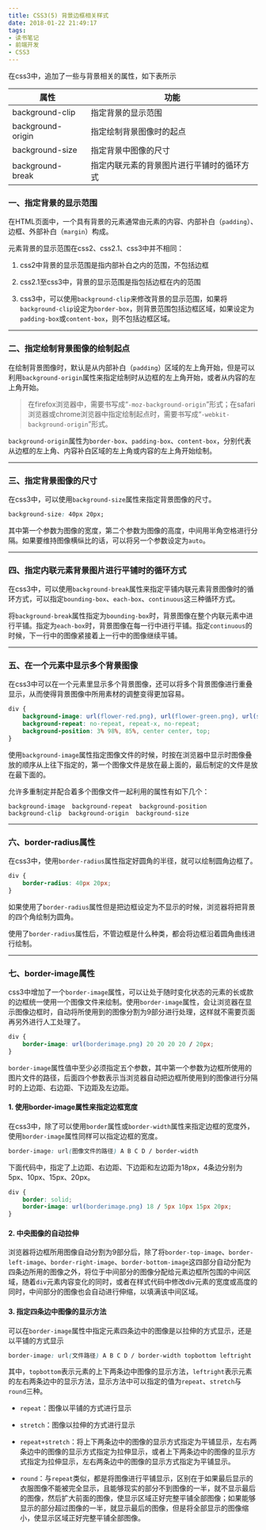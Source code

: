 ```yaml
---
title: CSS3(5) 背景边框相关样式
date: 2018-01-22 21:49:17
tags:
- 读书笔记
- 前端开发
- CSS3
---
```


在css3中，追加了一些与背景相关的属性，如下表所示

| 属性 | 功能
| - | -
| background-clip | 指定背景的显示范围
| background-origin | 指定绘制背景图像时的起点
| background-size | 指定背景中图像的尺寸
| background-break | 指定内联元素的背景图片进行平铺时的循环方式

 <!-- More -->

### 一、指定背景的显示范围

在HTML页面中，一个具有背景的元素通常由元素的内容、内部补白（`padding`）、边框、外部补白（`margin`）构成。

元素背景的显示范围在css2、css2.1、css3中并不相同：

1. css2中背景的显示范围是指内部补白之内的范围，不包括边框

2. css2.1至css3中，背景的显示范围是指包括边框在内的范围

3. css3中，可以使用`background-clip`来修改背景的显示范围，如果将`background-clip`设定为`border-box`，则背景范围包括边框区域，如果设定为`padding-box`或`content-box`，则不包括边框区域。

---

### 二、指定绘制背景图像的绘制起点

在绘制背景图像时，默认是从内部补白（`padding`）区域的左上角开始，但是可以利用`background-origin`属性来指定绘制时从边框的左上角开始，或者从内容的左上角开始。

> 在firefox浏览器中，需要书写成“`-moz-background-origin`”形式；在safari浏览器或chrome浏览器中指定绘制起点时，需要书写成“`-webkit-background-origin`”形式。

`background-origin`属性为`border-box`、`padding-box`、`content-box`，分别代表从边框的左上角、内容补白区域的左上角或内容的左上角开始绘制。

---

### 三、指定背景图像的尺寸

在css3中，可以使用`background-size`属性来指定背景图像的尺寸。

```css
background-size: 40px 20px;
```

其中第一个参数为图像的宽度，第二个参数为图像的高度，中间用半角空格进行分隔。如果要维持图像横纵比的话，可以将另一个参数设定为`auto`。

---

### 四、指定内联元素背景图片进行平铺时的循环方式

在css3中，可以使用`background-break`属性来指定平铺内联元素背景图像时的循环方式，可以指定`bounding-box`、`each-box`、`continuous`这三种循环方式。

将`background-break`属性指定为`bounding-box`时，背景图像在整个内联元素中进行平铺。指定为`each-box`时，背景图像在每一行中进行平铺。指定`continuous`的时候，下一行中的图像紧接着上一行中的图像继续平铺。

---

### 五、在一个元素中显示多个背景图像

在css3中可以在一个元素里显示多个背景图像，还可以将多个背景图像进行重叠显示，从而使得背景图像中所用素材的调整变得更加容易。

```css
div {
    background-image: url(flower-red.png), url(flower-green.png), url(sky.jpg);
    background-repeat: no-repeat, repeat-x, no-repeat;
    background-position: 3% 98%, 85%, center center, top;
}
```

使用`background-image`属性指定图像文件的时候，时按在浏览器中显示时图像叠放的顺序从上往下指定的，第一个图像文件是放在最上面的，最后制定的文件是放在最下面的。

允许多重制定并配合着多个图像文件一起利用的属性有如下几个：

```
background-image  background-repeat  background-position  
background-clip  background-origin  background-size
```

---

### 六、border-radius属性

在css3中，使用`border-radius`属性指定好圆角的半径，就可以绘制圆角边框了。

```css
div {
    border-radius: 40px 20px;
}
```

如果使用了`border-radius`属性但是把边框设定为不显示的时候，浏览器将把背景的四个角绘制为圆角。

使用了`border-radius`属性后，不管边框是什么种类，都会将边框沿着圆角曲线进行绘制。

---

### 七、border-image属性

css3中增加了一个`border-image`属性，可以让处于随时变化状态的元素的长或款的边框统一使用一个图像文件来绘制。使用`border-image`属性，会让浏览器在显示图像边框时，自动将所使用到的图像分割为9部分进行处理，这样就不需要页面再另外进行人工处理了。

```css
div {
    border-image: url(borderimage.png) 20 20 20 20 / 20px;
}
```

`border-image`属性值中至少必须指定五个参数，其中第一个参数为边框所使用的图片文件的路径，后面四个参数表示当浏览器自动把边框所使用到的图像进行分隔时的上边距、右边距、下边距及左边距。

#### 1. 使用border-image属性来指定边框宽度

在css3中，除了可以使用`border`属性或`border-width`属性来指定边框的宽度外，使用`border-image`属性同样可以指定边框的宽度。

```css
border-image: url(图像文件的路径) A B C D / border-width
```

下面代码中，指定了上边距、右边距、下边距和左边距为18px，4条边分别为5px、10px、15px、20px。

```css 
div {
    border: solid;
    border-image: url(borderimage.png) 18 / 5px 10px 15px 20px;
}
```

#### 2. 中央图像的自动拉伸

浏览器将边框所用图像自动分割为9部分后，除了将`border-top-image`、`border-left-image`、`border-right-image`、`border-bottom-image`这四部分自动分配为四条边所用的图像之外，将位于中间部分的图像分配给元素边框所包围的中间区域，随着`div`元素内容变化的同时，或者在样式代码中修改div元素的宽度或高度的同时，中间部分的图像也会自动进行伸缩，以填满该中间区域。

#### 3. 指定四条边中图像的显示方法

可以在`border-image`属性中指定元素四条边中的图像是以拉伸的方式显示，还是以平铺的方式显示

```css
border-image: url(文件路径) A B C D / border-width topbottom leftright
```

其中，`topbottom`表示元素的上下两条边中图像的显示方法，`leftright`表示元素的左右两条边中的显示方法，显示方法中可以指定的值为`repeat`、`stretch`与`round`三种。

* `repeat`：图像以平铺的方式进行显示

* `stretch`：图像以拉伸的方式进行显示

* `repeat+stretch`：将上下两条边中的图像的显示方式指定为平铺显示，左右两条边中的图像的显示方式指定为拉伸显示，或者上下两条边中的图像的显示方式指定为拉伸显示，左右两条边中的图像的显示方式指定为平铺显示。

* `round`：与`repeat`类似，都是将图像进行平铺显示，区别在于如果最后显示的衣服图像不能被完全显示，且能够现实的部分不到图像的一半，就不显示最后的图像，然后扩大前面的图像，使显示区域正好完整平铺全部图像；如果能够显示的部分超过图像的一半，就显示最后的图像，但是将全部显示的图像缩小，使显示区域正好完整平铺全部图像。